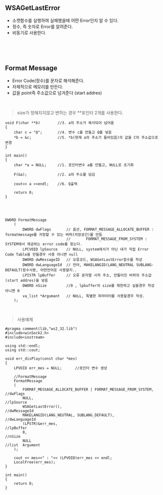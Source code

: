 ## WSAGetLastError
- 소캣함수를 실행하여 실패했을때 어떤 Error인지 알 수 있다.
- 정수, 즉 숫자로 Error를 알려준다.
- 비동기로 사용한다.

</br></br></br>

## Format Message
- Error Code(정수)를 문자로 해석해준다.
- 자체적으로 메모리를 만든다.
- 값을 point즉 주소값으로 넘겨준다 (start addres)

</br>

>size가 정해지지않고 변하는 경우 **포인터 2개를 사용한다.

    void F(char **b)        //3. a의 주소가 복사되어 넘어옴
    {
        char c = "Q";       //4. 변수 c를 만들고 Q를 넣음
        *b = &c;            //5. *b(현재 a의 주소가 들어있음)의 값을 C의 주소값으로 변경
    }

    int main()
    {
        char *a = NULL;     //1. 포인터변수 a를 만들고, NULL로 초기화

        F(&a);              //2. a의 주소를 넘김

        cout<< a <<endl;    //6. Q출력

        return 0;
    }

    
</br></br>

    DWORD FormatMessage
        (
            DWORD dwFlags       // 옵션, FORMAT_MESSAGE_ALLOCATE_BUFFER : formatmessage를 저장할 수 있는 버퍼(저장공간)를 만듬
                                //       FORMAT_MESSAGE_FROM_SYSTEM : SYSTEM에서 제공하는 error code를 찾는다.
            LPCVOID lpSource    // NULL, system에서가 아닌 내가 직접 Error Code Table을 만들경우 사용 아니면 null
            DWORD dwMessageID   // 오류코드, WSAGetLastError함수를 작성
            DWORD dwLanguageId  // 언어, MAKELANGID(LANG_NEUTRAL SUBLANG-DEFAULT)함수사용, 어떤언어로 사용할지..
            LPISTR lpBuffer     // 오류 문자열 시작 주소, 만들어진 버퍼의 주소값(start addres)을 넣음
            DWORD nSize         //0 , lpbuffer의 size를 제한하고 싶을경우 작성 아니면 0
            va_list *Argumant   // NULL, 특별한 파라미터를 사용할경우 작성.
        );

</br>

>사용예제

    #pragma comment(lib,"ws2_32.lib")
    #include<winSock2.h>
    #include<iostream>

    using std::endl;
    using std::cout;

    void err_disPlay(const char *mes)
    {
        LPVOID err_mes = NULL;		//포인터 변수 생성

        //FormatMessage
        FormatMessage
        (
            FORMAT_MESSAGE_ALLOCATE_BUFFER | FORMAT_MESSAGE_FROM_SYSTEM,	//dwFlags
            NULL,															//lpSource
            WSAGetLastError(),												//dwMessageId
            MAKELANGID(LANG_NEUTRAL, SUBLANG_DEFAULT),						//dwLanguageId
            (LPSTR)&err_mes,												//lpBuffer
            0,																//nSize
            NULL															//list	Argument
        );
        
        cout << mes<<" : "<< (LPVOID)err_mes << endl;
        LocalFree(err_mes);
    }

    int main()
    {
        return 0;
    }


